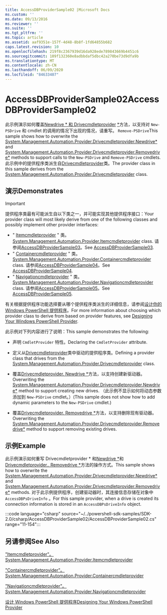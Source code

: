 ```yaml
---
title: AccessDBProviderSample02 |Microsoft Docs
ms.custom: ''
ms.date: 09/13/2016
ms.reviewer: ''
ms.suite: ''
ms.tgt_pltfrm: ''
ms.topic: article
ms.assetid: aaf9351e-157f-4d48-8b8f-1fd64855b682
caps.latest.revision: 10
ms.openlocfilehash: 219f8c2367939d16da928ede789843669b4451c6
ms.sourcegitcommit: 109f132360e8adbbdaf5dbc42a270be73d9dfa9b
ms.translationtype: MT
ms.contentlocale: zh-CN
ms.lasthandoff: 06/09/2020
ms.locfileid: "84633407"
---
```

# <a name="accessdbprovidersample02"></a><span data-ttu-id="e07f5-102">AccessDBProviderSample02</span><span class="sxs-lookup"><span data-stu-id="e07f5-102">AccessDBProviderSample02</span></span>

<span data-ttu-id="e07f5-103">此示例演示如何覆盖[Newdrive \* 和 Drivecmdletprovider](/dotnet/api/System.Management.Automation.Provider.DriveCmdletProvider.NewDrive) [\*](/dotnet/api/System.Management.Automation.Provider.DriveCmdletProvider.RemoveDrive)方法，以支持对 `New-PSDrive` 和 cmdlet 的调用的情况下出现的情况，请重写。 `Remove-PSDrive`</span><span class="sxs-lookup"><span data-stu-id="e07f5-103">This sample shows how to overwrite the [System.Management.Automation.Provider.Drivecmdletprovider.Newdrive\*](/dotnet/api/System.Management.Automation.Provider.DriveCmdletProvider.NewDrive) and [System.Management.Automation.Provider.Drivecmdletprovider.Removedrive\*](/dotnet/api/System.Management.Automation.Provider.DriveCmdletProvider.RemoveDrive) methods to support calls to the `New-PSDrive` and `Remove-PSDrive` cmdlets.</span></span> <span data-ttu-id="e07f5-104">此示例中的提供程序类派生自[Drivecmdletprovider](/dotnet/api/System.Management.Automation.Provider.DriveCmdletProvider)类。</span><span class="sxs-lookup"><span data-stu-id="e07f5-104">The provider class in this sample derives from the [System.Management.Automation.Provider.Drivecmdletprovider](/dotnet/api/System.Management.Automation.Provider.DriveCmdletProvider) class.</span></span>

## <a name="demonstrates"></a><span data-ttu-id="e07f5-105">演示</span><span class="sxs-lookup"><span data-stu-id="e07f5-105">Demonstrates</span></span>

> [!IMPORTANT]
> <span data-ttu-id="e07f5-106">提供程序类最有可能派生自以下类之一，并可能实现其他提供程序接口：</span><span class="sxs-lookup"><span data-stu-id="e07f5-106">Your provider class will most likely derive from one of the following classes and possibly implement other provider interfaces:</span></span>
>
> - <span data-ttu-id="e07f5-107">" [Itemcmdletprovider](/dotnet/api/System.Management.Automation.Provider.ItemCmdletProvider) " 类。</span><span class="sxs-lookup"><span data-stu-id="e07f5-107">[System.Management.Automation.Provider.Itemcmdletprovider](/dotnet/api/System.Management.Automation.Provider.ItemCmdletProvider) class.</span></span> <span data-ttu-id="e07f5-108">请参阅[AccessDBProviderSample03](./accessdbprovidersample03.md)。</span><span class="sxs-lookup"><span data-stu-id="e07f5-108">See [AccessDBProviderSample03](./accessdbprovidersample03.md).</span></span>
> - <span data-ttu-id="e07f5-109">" [Containercmdletprovider](/dotnet/api/System.Management.Automation.Provider.ContainerCmdletProvider) " 类。</span><span class="sxs-lookup"><span data-stu-id="e07f5-109">[System.Management.Automation.Provider.Containercmdletprovider](/dotnet/api/System.Management.Automation.Provider.ContainerCmdletProvider) class.</span></span> <span data-ttu-id="e07f5-110">请参阅[AccessDBProviderSample04](./accessdbprovidersample04.md)。</span><span class="sxs-lookup"><span data-stu-id="e07f5-110">See [AccessDBProviderSample04](./accessdbprovidersample04.md).</span></span>
> - <span data-ttu-id="e07f5-111">" [Navigationcmdletprovider](/dotnet/api/System.Management.Automation.Provider.NavigationCmdletProvider) " 类。</span><span class="sxs-lookup"><span data-stu-id="e07f5-111">[System.Management.Automation.Provider.Navigationcmdletprovider](/dotnet/api/System.Management.Automation.Provider.NavigationCmdletProvider) class.</span></span> <span data-ttu-id="e07f5-112">请参阅[AccessDBProviderSample05](./accessdbprovidersample05.md)。</span><span class="sxs-lookup"><span data-stu-id="e07f5-112">See [AccessDBProviderSample05](./accessdbprovidersample05.md).</span></span>
>
> <span data-ttu-id="e07f5-113">有关根据提供程序功能选择要从哪个提供程序类派生的详细信息，请参阅[设计你的 Windows PowerShell 提供程序](./provider-types.md)。</span><span class="sxs-lookup"><span data-stu-id="e07f5-113">For more information about choosing which provider class to derive from based on provider features, see [Designing Your Windows PowerShell Provider](./provider-types.md).</span></span>

<span data-ttu-id="e07f5-114">此示例对下列内容进行了说明：</span><span class="sxs-lookup"><span data-stu-id="e07f5-114">This sample demonstrates the following:</span></span>

- <span data-ttu-id="e07f5-115">声明 `CmdletProvider` 特性。</span><span class="sxs-lookup"><span data-stu-id="e07f5-115">Declaring the `CmdletProvider` attribute.</span></span>

- <span data-ttu-id="e07f5-116">定义从[Drivecmdletprovider](/dotnet/api/System.Management.Automation.Provider.DriveCmdletProvider)类中驱动的提供程序类。</span><span class="sxs-lookup"><span data-stu-id="e07f5-116">Defining a provider class that drives from the [System.Management.Automation.Provider.Drivecmdletprovider](/dotnet/api/System.Management.Automation.Provider.DriveCmdletProvider) class.</span></span>

- <span data-ttu-id="e07f5-117">覆盖[Drivecmdletprovider. Newdrive \*](/dotnet/api/System.Management.Automation.Provider.DriveCmdletProvider.NewDrive)方法，以支持创建新驱动器。</span><span class="sxs-lookup"><span data-stu-id="e07f5-117">Overwriting the [System.Management.Automation.Provider.Drivecmdletprovider.Newdrive\*](/dotnet/api/System.Management.Automation.Provider.DriveCmdletProvider.NewDrive) method to support creating new drives.</span></span> <span data-ttu-id="e07f5-118">（此示例不显示如何将动态参数添加到 `New-PSDrive` cmdlet。）</span><span class="sxs-lookup"><span data-stu-id="e07f5-118">(This sample does not show how to add dynamic parameters to the `New-PSDrive` cmdlet.)</span></span>

- <span data-ttu-id="e07f5-119">覆盖[Drivecmdletprovider. Removedrive \*](/dotnet/api/System.Management.Automation.Provider.DriveCmdletProvider.RemoveDrive)方法，以支持删除现有驱动器。</span><span class="sxs-lookup"><span data-stu-id="e07f5-119">Overwriting the [System.Management.Automation.Provider.Drivecmdletprovider.Removedrive\*](/dotnet/api/System.Management.Automation.Provider.DriveCmdletProvider.RemoveDrive) method to support removing existing drives.</span></span>

## <a name="example"></a><span data-ttu-id="e07f5-120">示例</span><span class="sxs-lookup"><span data-stu-id="e07f5-120">Example</span></span>

<span data-ttu-id="e07f5-121">此示例演示如何重写 Drivecmdletprovider \* 和[Newdrive \*](/dotnet/api/System.Management.Automation.Provider.DriveCmdletProvider.NewDrive)和[Drivecmdletprovider.. Removedrive \*](/dotnet/api/System.Management.Automation.Provider.DriveCmdletProvider.RemoveDrive)方法的操作方式。</span><span class="sxs-lookup"><span data-stu-id="e07f5-121">This sample shows how to overwrite the [System.Management.Automation.Provider.Drivecmdletprovider.Newdrive\*](/dotnet/api/System.Management.Automation.Provider.DriveCmdletProvider.NewDrive) and [System.Management.Automation.Provider.Drivecmdletprovider.Removedrive\*](/dotnet/api/System.Management.Automation.Provider.DriveCmdletProvider.RemoveDrive) methods.</span></span> <span data-ttu-id="e07f5-122">对于此示例提供程序，创建驱动器时，其连接信息存储在对象中 `AccessDBPsDriveInfo` 。</span><span class="sxs-lookup"><span data-stu-id="e07f5-122">For this sample provider, when a drive is created its connection information is stored in an `AccessDBPsDriveInfo` object.</span></span>

:::code language="csharp" source="~/../powershell-sdk-samples/SDK-2.0/csharp/AccessDBProviderSample02/AccessDBProviderSample02.cs" range="11-154":::

## <a name="see-also"></a><span data-ttu-id="e07f5-123">另请参阅</span><span class="sxs-lookup"><span data-stu-id="e07f5-123">See Also</span></span>

[<span data-ttu-id="e07f5-124">"Itemcmdletprovider"。</span><span class="sxs-lookup"><span data-stu-id="e07f5-124">System.Management.Automation.Provider.Itemcmdletprovider</span></span>](/dotnet/api/System.Management.Automation.Provider.ItemCmdletProvider)

[<span data-ttu-id="e07f5-125">"Containercmdletprovider"。</span><span class="sxs-lookup"><span data-stu-id="e07f5-125">System.Management.Automation.Provider.Containercmdletprovider</span></span>](/dotnet/api/System.Management.Automation.Provider.ContainerCmdletProvider)

[<span data-ttu-id="e07f5-126">"Navigationcmdletprovider"。</span><span class="sxs-lookup"><span data-stu-id="e07f5-126">System.Management.Automation.Provider.Navigationcmdletprovider</span></span>](/dotnet/api/System.Management.Automation.Provider.NavigationCmdletProvider)

[<span data-ttu-id="e07f5-127">设计 Windows PowerShell 提供程序</span><span class="sxs-lookup"><span data-stu-id="e07f5-127">Designing Your Windows PowerShell Provider</span></span>](./provider-types.md)
